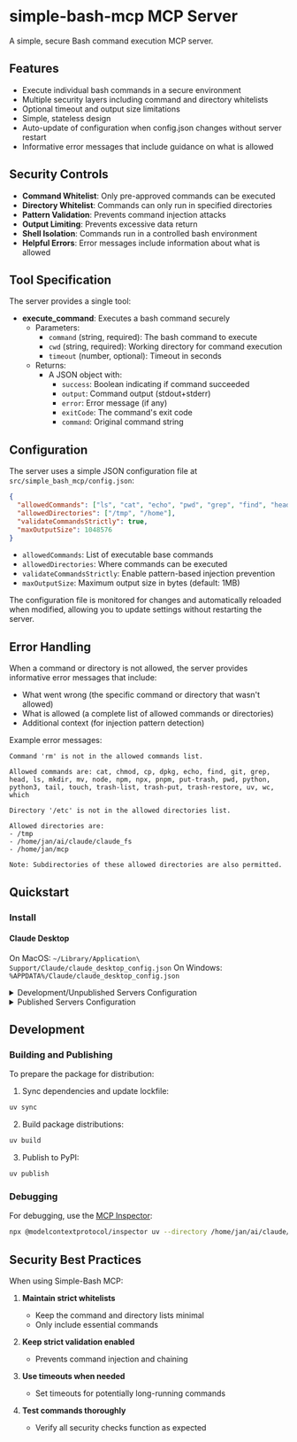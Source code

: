# simple-bash-mcp MCP Server

A simple, secure Bash command execution MCP server.

## Features

- Execute individual bash commands in a secure environment
- Multiple security layers including command and directory whitelists
- Optional timeout and output size limitations
- Simple, stateless design
- Auto-update of configuration when config.json changes without server restart
- Informative error messages that include guidance on what is allowed

## Security Controls

- **Command Whitelist**: Only pre-approved commands can be executed
- **Directory Whitelist**: Commands can only run in specified directories
- **Pattern Validation**: Prevents command injection attacks
- **Output Limiting**: Prevents excessive data return
- **Shell Isolation**: Commands run in a controlled bash environment
- **Helpful Errors**: Error messages include information about what is allowed

## Tool Specification

The server provides a single tool:

- **execute_command**: Executes a bash command securely
  - Parameters:
    - `command` (string, required): The bash command to execute
    - `cwd` (string, required): Working directory for command execution
    - `timeout` (number, optional): Timeout in seconds
  - Returns:
    - A JSON object with:
      - `success`: Boolean indicating if command succeeded
      - `output`: Command output (stdout+stderr)
      - `error`: Error message (if any)
      - `exitCode`: The command's exit code
      - `command`: Original command string

## Configuration

The server uses a simple JSON configuration file at `src/simple_bash_mcp/config.json`:

```json
{
  "allowedCommands": ["ls", "cat", "echo", "pwd", "grep", "find", "head", "tail", "wc"],
  "allowedDirectories": ["/tmp", "/home"],
  "validateCommandsStrictly": true,
  "maxOutputSize": 1048576
}
```

- `allowedCommands`: List of executable base commands
- `allowedDirectories`: Where commands can be executed
- `validateCommandsStrictly`: Enable pattern-based injection prevention
- `maxOutputSize`: Maximum output size in bytes (default: 1MB)

The configuration file is monitored for changes and automatically reloaded when modified, allowing you to update settings without restarting the server.

## Error Handling

When a command or directory is not allowed, the server provides informative error messages that include:

- What went wrong (the specific command or directory that wasn't allowed)
- What is allowed (a complete list of allowed commands or directories)
- Additional context (for injection pattern detection)

Example error messages:

```
Command 'rm' is not in the allowed commands list.

Allowed commands are: cat, chmod, cp, dpkg, echo, find, git, grep, head, ls, mkdir, mv, node, npm, npx, pnpm, put-trash, pwd, python, python3, tail, touch, trash-list, trash-put, trash-restore, uv, wc, which
```

```
Directory '/etc' is not in the allowed directories list.

Allowed directories are:
- /tmp
- /home/jan/ai/claude/claude_fs
- /home/jan/mcp

Note: Subdirectories of these allowed directories are also permitted.
```

## Quickstart

### Install

#### Claude Desktop

On MacOS: `~/Library/Application\ Support/Claude/claude_desktop_config.json`
On Windows: `%APPDATA%/Claude/claude_desktop_config.json`

<details>
  <summary>Development/Unpublished Servers Configuration</summary>
  
  ```json
  "mcpServers": {
    "simple-bash-mcp": {
      "command": "uv",
      "args": [
        "--directory",
        "/home/jan/ai/claude/claude_fs/simple-bash-mcp",
        "run",
        "simple-bash-mcp"
      ]
    }
  }
  ```
</details>

<details>
  <summary>Published Servers Configuration</summary>
  
  ```json
  "mcpServers": {
    "simple-bash-mcp": {
      "command": "uvx",
      "args": [
        "simple-bash-mcp"
      ]
    }
  }
  ```
</details>

## Development

### Building and Publishing

To prepare the package for distribution:

1. Sync dependencies and update lockfile:
```bash
uv sync
```

2. Build package distributions:
```bash
uv build
```

3. Publish to PyPI:
```bash
uv publish
```

### Debugging

For debugging, use the [MCP Inspector](https://github.com/modelcontextprotocol/inspector):

```bash
npx @modelcontextprotocol/inspector uv --directory /home/jan/ai/claude/claude_fs/simple-bash-mcp run simple-bash-mcp
```

## Security Best Practices

When using Simple-Bash MCP:

1. **Maintain strict whitelists**
   - Keep the command and directory lists minimal
   - Only include essential commands

2. **Keep strict validation enabled**
   - Prevents command injection and chaining

3. **Use timeouts when needed**
   - Set timeouts for potentially long-running commands

4. **Test commands thoroughly**
   - Verify all security checks function as expected
